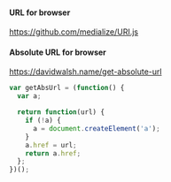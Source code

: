 #### URL for browser
https://github.com/medialize/URI.js

#### Absolute URL for browser
https://davidwalsh.name/get-absolute-url
```js
var getAbsUrl = (function() {
  var a;

  return function(url) {
    if (!a) {
      a = document.createElement('a');
    }
    a.href = url;
    return a.href;
  };
})();
```
